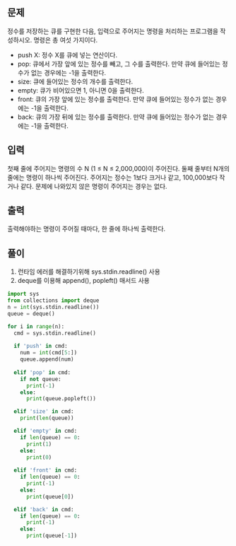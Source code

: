 ## 문제
정수를 저장하는 큐를 구현한 다음, 입력으로 주어지는 명령을 처리하는 프로그램을 작성하시오.
명령은 총 여섯 가지이다.

- push X: 정수 X를 큐에 넣는 연산이다.
- pop: 큐에서 가장 앞에 있는 정수를 빼고, 그 수를 출력한다. 만약 큐에 들어있는 정수가 없는 경우에는 -1을 출력한다.
- size: 큐에 들어있는 정수의 개수를 출력한다.
- empty: 큐가 비어있으면 1, 아니면 0을 출력한다.
- front: 큐의 가장 앞에 있는 정수를 출력한다. 만약 큐에 들어있는 정수가 없는 경우에는 -1을 출력한다.
- back: 큐의 가장 뒤에 있는 정수를 출력한다. 만약 큐에 들어있는 정수가 없는 경우에는 -1을 출력한다.

## 입력
첫째 줄에 주어지는 명령의 수 N (1 ≤ N ≤ 2,000,000)이 주어진다. 둘째 줄부터 N개의 줄에는 명령이 하나씩 주어진다. 주어지는 정수는 1보다 크거나 같고, 100,000보다 작거나 같다. 문제에 나와있지 않은 명령이 주어지는 경우는 없다.

## 출력
출력해야하는 명령이 주어질 때마다, 한 줄에 하나씩 출력한다.

## 풀이
1. 런타임 에러를 해결하기위해 sys.stdin.readline() 사용
2. deque를 이용해 append(), popleft() 매서드 사용

```python
import sys
from collections import deque
n = int(sys.stdin.readline())
queue = deque()

for i in range(n):
  cmd = sys.stdin.readline()
  
  if 'push' in cmd:
    num = int(cmd[5:])
    queue.append(num)
  
  elif 'pop' in cmd:
    if not queue:
      print(-1)
    else:
      print(queue.popleft())

  elif 'size' in cmd:
    print(len(queue))

  elif 'empty' in cmd:
    if len(queue) == 0:
      print(1)
    else:
      print(0)
  
  elif 'front' in cmd:
    if len(queue) == 0:
      print(-1)
    else:
      print(queue[0])

  elif 'back' in cmd:
    if len(queue) == 0:
      print(-1)
    else:
      print(queue[-1])
